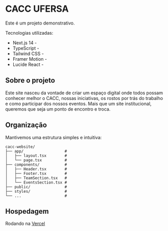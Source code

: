 # CACC UFERSA

Este é um projeto demonstrativo.

Tecnologias utilizadas:

- Next.js 14 -
- TypeScript -
- Tailwind CSS -
- Framer Motion -
- Lucide React -

## Sobre o projeto

Este site nasceu da vontade de criar um espaço digital onde todos possam conhecer melhor o CACC, nossas iniciativas, os rostos por trás do trabalho e como participar dos nossos eventos. Mais que um site institucional, queremos que seja um ponto de encontro e troca.



## Organização

Mantivemos uma estrutura simples e intuitiva:

```
cacc-website/
├── app/                  #
│   ├── layout.tsx        #
│   └── page.tsx          #
├── components/           #
│   ├── Header.tsx        #
│   ├── Footer.tsx        #
│   ├── TeamSection.tsx   #
│   └── EventsSection.tsx #
├── public/               #
├── styles/               #
└── ...                   #
```

## Hospedagem

Rodando na [Vercel](https://caccufersa.vercel.app)
